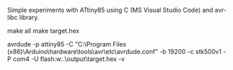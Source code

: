 Simple experiments with ATtiny85 using C (MS Visual Studio Code) and avr-libc library.

make all
make target.hex

avrdude -p attiny85 -C "C:\Program Files (x86)\Arduino\hardware\tools\avr\etc\avrdude.conf" -b 19200 -c stk500v1 -P com4  -U flash:w:.\output\target.hex -v
